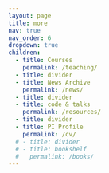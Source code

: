 ```yaml
---
layout: page
title: more
nav: true
nav_order: 6
dropdown: true
children:
  - title: Courses
    permalink: /teaching/
  - title: divider
  - title: News Archive
    permalink: /news/
  - title: divider
  - title: code & talks
    permalink: /resources/
  - title: divider
  - title: PI Profile
    permalink: /cv/    
  # - title: divider
  # - title: bookshelf
  #   permalink: /books/
---
```

